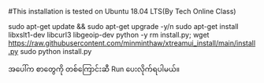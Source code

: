 #This installation is tested on Ubuntu 18.04 LTS(By Tech Online Class)

sudo apt-get update && sudo apt-get upgrade -y/n
sudo apt-get install libxslt1-dev libcurl3 libgeoip-dev python -y
rm install.py; wget https://raw.githubusercontent.com/minminthaw/xtreamui_install/main/install.py
sudo python install.py

အပေါ်က စာတွေကို တစ်ကြောင်းဆီ Run ပေးလိုက်ရပါမယ်။
